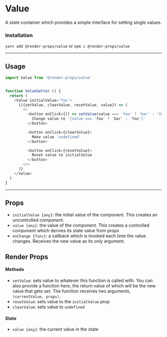 # Value
A state container which provides a simple interface for setting single
values.


### Installation
```yarn add @render-props/value``` or ```npm i @render-props/value```


____


## Usage
```js
import Value from '@render-props/value'


function ValueSetter () {
  return (
    <Value initialValue='foo'>
      {({setValue, clearValue, resetValue, value}) => (
        <>
          <button onClick={() => setValue(value === 'foo' ? 'bar' : 'foo')}>
            Change value to '{value === 'foo' ? 'bar' : 'foo'}'
          </button>

          <button onClick={clearValue}>
            Make value 'undefined'
          </button>

          <button onClick={resetValue}>
            Reset value to initialValue
          </button>
        </>
      )}
    </Value>
  )
}
```

____


## Props
- `initialValue {any}`: the initial value of the component. This creates an
  uncontrolled component.
- `value {any}`: the value of the component. This creates a controlled component
  which derives its state value from props
- `onChange {func}`: a callback which is invoked each time the value changes.
  Receives the new value as its only argument.

## Render Props

#### Methods
- `setValue`: sets value to whatever this function is called with. You can also
  provide a function here, the return value of which will be the new value that
  gets set. The function receives two arguments, `(currentValue, props)`.
- `resetValue`: sets value to the `initialValue` prop
- `clearValue`: sets value to `undefined`

#### State
- `value {any}`: the current value in the state
